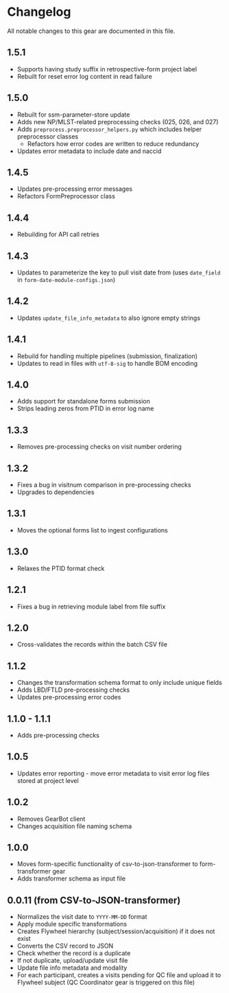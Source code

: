 # Changelog

All notable changes to this gear are documented in this file.

## 1.5.1
* Supports having study suffix in retrospective-form project label
* Rebuilt for reset error log content in read failure
  
## 1.5.0
* Rebuilt for ssm-parameter-store update
* Adds new NP/MLST-related preprocessing checks (025, 026, and 027)
* Adds `preprocess.preprocessor_helpers.py` which includes helper preprocessor classes
    * Refactors how error codes are written to reduce redundancy
* Updates error metadata to include date and naccid
  
## 1.4.5
* Updates pre-processing error messages
* Refactors FormPreprocessor class

## 1.4.4
* Rebuilding for API call retries
  
## 1.4.3
* Updates to parameterize the key to pull visit date from (uses `date_field` in `form-date-module-configs.json`)

## 1.4.2
* Updates `update_file_info_metadata` to also ignore empty strings

## 1.4.1
* Rebuild for handling multiple pipelines (submission, finalization)
* Updates to read in files with `utf-8-sig` to handle BOM encoding

## 1.4.0
* Adds support for standalone forms submission
* Strips leading zeros from PTID in error log name
  
## 1.3.3
* Removes pre-processing checks on visit number ordering

## 1.3.2
* Fixes a bug in visitnum comparison in pre-processing checks
* Upgrades to dependencies
  
## 1.3.1
* Moves the optional forms list to ingest configurations
  
## 1.3.0
* Relaxes the PTID format check
  
## 1.2.1
* Fixes a bug in retrieving module label from file suffix
  
## 1.2.0
* Cross-validates the records within the batch CSV file

## 1.1.2
* Changes the transformation schema format to only include unique fields
* Adds LBD/FTLD pre-processing checks
* Updates pre-processing error codes

## 1.1.0 - 1.1.1
* Adds pre-processing checks
  
## 1.0.5
* Updates error reporting - move error metadata to visit error log files stored at project level
  
## 1.0.2
- Removes GearBot client
- Changes acquisition file naming schema

## 1.0.0

- Moves form-specific functionality of csv-to-json-transformer to form-transformer gear
- Adds transformer schema as input file

## 0.0.11 (from CSV-to-JSON-transformer)
- Normalizes the visit date to `YYYY-MM-DD` format
- Apply module specific transformations
- Creates Flywheel hierarchy (subject/session/acquisition) if it does not exist
- Converts the CSV record to JSON
- Check whether the record is a duplicate
- If not duplicate, upload/update visit file
- Update file info metadata and modality
- For each participant, creates a visits pending for QC file and upload it to Flywheel subject (QC Coordinator gear is triggered on this file)